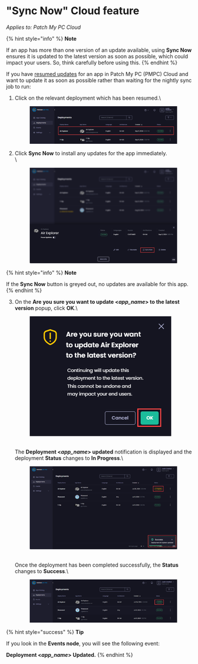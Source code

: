 # "Sync Now" Cloud feature

_Applies to: Patch My PC Cloud_

{% hint style="info" %}
**Note**

If an app has more than one version of an update available, using **Sync Now** ensures it is updated to the latest version as soon as possible, which could impact your users. So, think carefully before using this.
{% endhint %}

If you have [resumed updates](resume-cloud-updates.md) for an app in Patch My PC (PMPC) Cloud and want to update it as soon as possible rather than waiting for the nightly sync job to run:

1.  Click on the relevant deployment which has been resumed.\


    <figure><img src="../../../_images/gitbook/image%20%282004%29.png" alt="Clicking on the relevant successful deployment for which updates have been resumed"><figcaption></figcaption></figure>
2.  Click **Sync Now** to install any updates for the app immediately.\
    \


    <figure><img src="../../../_images/gitbook/image%20%282005%29.png" alt="Clicking “Sync Now”"><figcaption></figcaption></figure>

{% hint style="info" %}
**Note**

If the **Sync Now** button is greyed out, no updates are available for this app.
{% endhint %}

3.  On the **Are you sure you want to update <**_**app\_name**_**> to the latest version** popup, click **OK**.\


    <figure><img src="../../../_images/gitbook/image%20%281828%29.png" alt="&#x22;Are you sure you want to update <app_name> to the latest version&#x22; popup"><figcaption></figcaption></figure>

    \
    The **Deployment <**_**app\_name**_**> updated** notification is displayed and the deployment **Status** changes to **In Progress**.\


    <figure><img src="../../../_images/gitbook/image%20%281829%29.png" alt="“Deployment <app_name> updated” notification is displayed and the deployment “Status” changes to “In Progress”."><figcaption></figcaption></figure>

    \
    Once the deployment has been completed successfully, the **Status** changes to **Success**.\


    <figure><img src="../../../_images/gitbook/image%20%281830%29.png" alt="“Status” changing to Success."><figcaption></figcaption></figure>

{% hint style="success" %}
**Tip**

If you look in the **Events node**, you will see the following event:

**Deployment <**_**app\_name**_**> Updated.**
{% endhint %}
